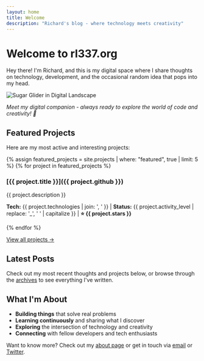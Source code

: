 ```yaml
---
layout: home
title: Welcome
description: "Richard's blog - where technology meets creativity"
---
```


# Welcome to rl337.org

Hey there! I'm Richard, and this is my digital space where I share thoughts on technology, development, and the occasional random idea that pops into my head.

<div class="sugar-glider-hero">
  <img src="{{ '/assets/images/sugar-gliders/sugar-glider-hero.png' | relative_url }}" 
       alt="Sugar Glider in Digital Landscape" 
       class="hero-image">
  <p><em>Meet my digital companion - always ready to explore the world of code and creativity! 🦎</em></p>
</div>

## Featured Projects

Here are my most active and interesting projects:

{% assign featured_projects = site.projects | where: "featured", true | limit: 5 %}
{% for project in featured_projects %}
### [{{ project.title }}]({{ project.github }})
{{ project.description }}

**Tech:** {{ project.technologies | join: ', ' }} | **Status:** {{ project.activity_level | replace: '_', ' ' | capitalize }} | **⭐ {{ project.stars }}**

{% endfor %}

[View all projects →](/projects/)

## Latest Posts

Check out my most recent thoughts and projects below, or browse through the [archives](/archives/) to see everything I've written.

## What I'm About

- **Building things** that solve real problems
- **Learning continuously** and sharing what I discover
- **Exploring** the intersection of technology and creativity
- **Connecting** with fellow developers and tech enthusiasts

Want to know more? Check out my [about page](/about/) or get in touch via [email](mailto:rlee@tokyo3.com) or [Twitter](https://twitter.com/rl337).
